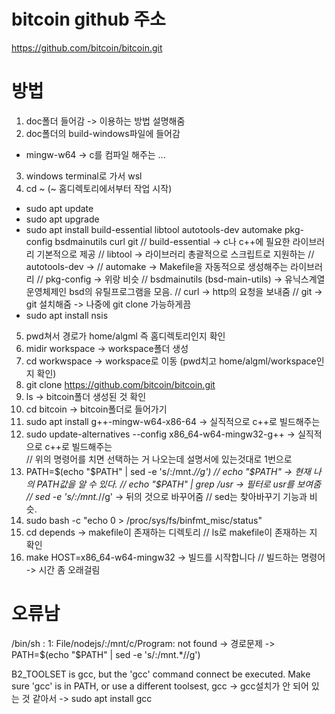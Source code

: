 # bitcoin github 주소
https://github.com/bitcoin/bitcoin.git

# 방법
1. doc폴더 들어감 -> 이용하는 방법 설명해줌
2. doc폴더의 build-windows파일에 들어감
* mingw-w64 -> c를 컴파일 해주는 ...
3. windows terminal로 가서 wsl 
4. cd ~   (~ 홈디렉토리에서부터 작업 시작)
- sudo apt update
- sudo apt upgrade
- sudo apt install build-essential libtool autotools-dev automake pkg-config bsdmainutils curl git
// build-essential  -> c나 c++에 필요한 라이브러리 기본적으로 제공
// libtool -> 라이브러리 총괄적으로 스크립트로 지원하는
// autotools-dev -> 
// automake -> Makefile을 자동적으로 생성해주는 라이브러리
// pkg-config -> 위랑 비슷
// bsdmainutils   (bsd-main-utils) -> 유닉스계열 운영체제인 bsd의 유틸프로그램을 모음.
// curl -> http의 요청을 보내줌
// git -> git 설치해줌 -> 나중에 git clone 가능하게끔
- sudo apt install nsis

5. pwd쳐서 경로가 home/algml  즉 홈디렉토리인지 확인
6. midir workspace   -> workspace폴더 생성
7. cd workwspace -> workspace로 이동   (pwd치고 home/algml/workspace인지 확인)
8. git clone https://github.com/bitcoin/bitcoin.git
9. ls -> bitcoin폴더 생성된 것 확인
10. cd bitcoin -> bitcoin폴더로 들어가기
11. sudo apt install g++-mingw-w64-x86-64   -> 실직적으로 c++로 빌드해주는
12. sudo update-alternatives --config x86_64-w64-mingw32-g++  -> 실직적으로 c++로 빌드해주는  
// 위의 명령어를 치면 선택하는 거 나오는데 설명서에 있는것대로 1번으로
13. PATH=$(echo "$PATH" | sed -e 's/:\/mnt.*//g')
// echo "$PATH"   -> 현재 나의 PATH값을 알 수 있다.
// echo "$PATH" | grep /usr   -> 필터로 usr를 보여줌
// sed -e 's/:\/mnt.*//g' -> 뒤의 것으로 바꾸어줌
    //  sed는 찾아바꾸기 기능과 비슷.
14. sudo bash -c "echo 0 > /proc/sys/fs/binfmt_misc/status"
15. cd depends -> makefile이 존재하는 디렉토리
// ls로  makefile이 존재하는 지 확인
16. make HOST=x86_64-w64-mingw32   -> 빌드를 시작합니다
// 빌드하는 명령어 -> 시간 좀 오래걸림


# 오류남
/bin/sh : 1: File/nodejs/:/mnt/c/Program: not found
-> 경로문제
-> PATH=$(echo "$PATH" | sed -e 's/:\/mnt.*//g')

 B2_TOOLSET is gcc, but the 'gcc' command connect be executed.
 Make sure 'gcc' is in PATH, or use a different toolsest, gcc
-> gcc설치가 안 되어 있는 것 같아서
-> sudo apt install gcc
